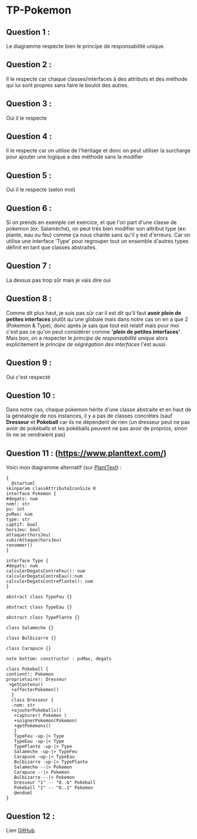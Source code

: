 # TP-Pokemon

## Question 1 :

Le diagramme respecte bien le principe de responsabilité unique.

## Question 2 :

Il le respecte car chaque classes/interfaces à des attributs et des méthode qui lui sont propres sans faire le boulot des autres.

## Question 3 :

Oui il le respecte

## Question 4 :

Il le respecte car on utilise de l'héritage et donc on peut utiliser la surcharge pour ajouter une logique a des méthode sans la modifier

## Question 5 :

Oui il le respecte (selon moi)

## Question 6 :

Si on prends en exemple cet exercice, et que l'on part d'une classe de pokemon (ex: Salamèche), on peut très bien modifier son attribut type (ex: plante, eau ou feu) comme ça nous chante sans qu'il y est d'erreurs. Car on utilise une interface 'Type' pour regrouper tout un ensemble d'autres types définit en tant que classes abstraites.

## Question 7 :

La dessus pas trop sûr mais je vais dire oui

## Question 8 :

Comme dit plus haut, je suis pas sûr car il est dit qu'il faut **avoir plein de petites interfaces** plutôt qu'une globale mais dans notre cas on en a que 2 (Pokemon & Type), donc après je sais que tout est relatif mais pour moi c'est pas ce qu'on peut considérer comme **'plein de petites interfaces'**.
Mais bon, on a respecter le *principe de responsabilité unique* alors explicitement le *principe de ségrégation des interfaces* l'est aussi.

## Question 9 :

Oui c'est respecté

## Question 10 :

Dans notre cas, chaque pokemon hérite d'une classe abstraite et en haut de la généalogie de nos instances, il y a pas de classes concrètes (sauf **Dresseur** et **Pokeball** car ils ne dépendent de rien (un dresseur peut ne pas avoir de pokéballs et les pokéballs peuvent ne pas avoir de proprios, sinon ils ne se vendraient pas)

## Question 11 : (https://www.planttext.com/)

Voici mon diagramme alternatif (sur [PlantText](https://www.planttext.com/)) :

```
{
  @startuml
skinparam classAttributeIconSize 0
interface Pokemon {
#degats: num
nom!: str
pv: int
pvMax: num
type: str
captif: bool
horsJeu: bool
attaquer(horsJeu)
subirAttaque(horsJeu)
renommer()
}

interface Type {
#degats: num
calculerDegatsContreFeu(): num
calculerDegatsContreEau():num
calculerDegatsContrePlante(): num
}

abstract class TypeFeu {}

abstract class TypeEau {}

abstract class TypePlante {}

class Salameche {}

class Bulbizarre {}

class Carapuce {}

note bottom: constructor : pvMax, degats

class Pokeball {
contient!: Pokemon
proprietaire!: Dresseur
 +getContenu()
  +affecterPokemon()
  }
  class Dresseur {
  -nom: str
  +ajouterPokeballs()
   +capturer( Pokemon )
   +soignerPokemon(Pokemon)
   +getPokemons()
   }
   TypeFeu -up-|> Type
   TypeEau -up-|> Type
   TypePlante -up-|> Type
   Salameche -up-|> TypeFeu
   Carapuce -up-|> TypeEau
   Bulbizarre -up-|> TypePlante
   Salameche --|> Pokemon
   Carapuce --|> Pokemon
   Bulbizarre --|> Pokemon
   Dresseur "1" -- "0..6" Pokeball
   Pokeball "1" -- "0..1" Pokemon
   @enduml
}
```

## Question 12 :

Lien [GitHub]()
